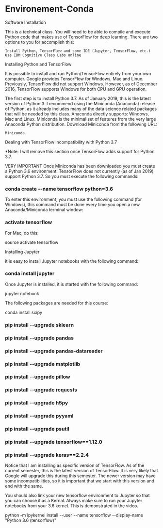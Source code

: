 # Environement-Conda


Software Installation

This is a technical class. You will need to be able to compile and execute Python code that makes use of TensorFlow for deep learning. There are two options to you for accomplish this:

    Install Python, TensorFlow and some IDE (Jupyter, TensorFlow, etc.)
    Use IBM Cognitive Class Labs online

Installing Python and TensorFlow

It is possible to install and run Python/TensorFlow entirely from your own computer. Google provides TensorFlow for Windows, Mac and Linux. Previously, TensorFlow did not support Windows. However, as of December 2016, TensorFlow supports Windows for both CPU and GPU operation.

The first step is to install Python 3.7. As of January 2019, this is the latest version of Python 3. I recommend using the Miniconda (Anaconda) release of Python, as it already includes many of the data science related packages that will be needed by this class. Anaconda directly supports: Windows, Mac and Linux. Miniconda is the minimal set of features from the very large Anaconda Python distribution. Download Miniconda from the following URL:

    Miniconda

Dealing with TensorFlow incompatibility with Python 3.7

*Note: I will remove this section once TensorFlow adds support for Python 3.7.

VERY IMPORTANT Once Miniconda has been downloaded you must create a Python 3.6 environment. TensorFlow does not currently (as of Jan 2019) support Python 3.7. So you must execute the following commands:

### conda create --name tensorflow python=3.6

To enter this environment, you must use the following command (for Windows), this command must be done every time you open a new Anaconda/Miniconda terminal window:

### activate tensorflow

For Mac, do this:

source activate tensorflow

Installing Jupyter

it is easy to install Jupyter notebooks with the following command:

### conda install jupyter

Once Jupyter is installed, it is started with the following command:

jupyter notebook

The following packages are needed for this course:

conda install scipy
### pip install --upgrade sklearn
### pip install --upgrade pandas
### pip install --upgrade pandas-datareader
### pip install --upgrade matplotlib
### pip install --upgrade pillow
### pip install --upgrade requests
### pip install --upgrade h5py
### pip install --upgrade pyyaml
### pip install --upgrade psutil
### pip install --upgrade tensorflow==1.12.0
### pip install --upgrade keras==2.2.4

Notice that I am installing as specific version of TensorFlow. As of the current semester, this is the latest version of TensorFlow. It is very likely that Google will upgrade this during this semester. The newer version may have some incompatibilities, so it is important that we start with this version and end with the same.

You should also link your new tensorflow environment to Jupyter so that you can choose it as a Kernal. Always make sure to run your Jupyter notebooks from your 3.6 kernel. This is demonstrated in the video.

python -m ipykernel install --user --name tensorflow --display-name "Python 3.6 (tensorflow)"

